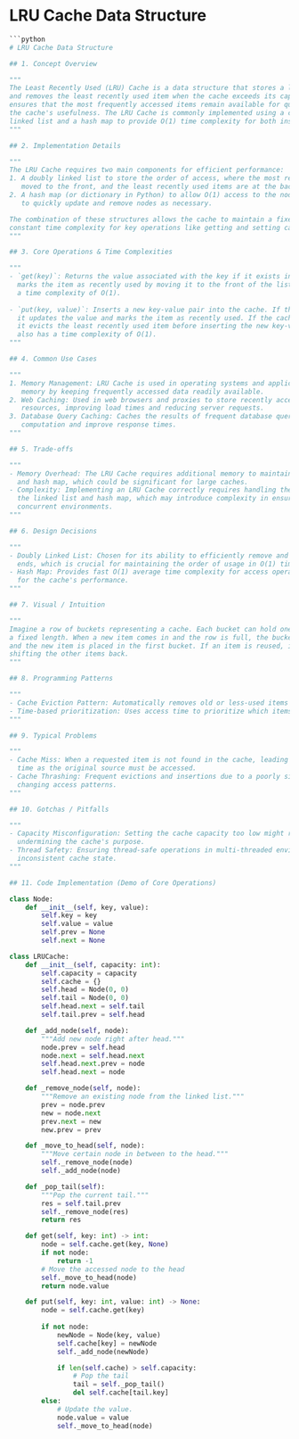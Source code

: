 # LRU Cache Data Structure

```python
```python
# LRU Cache Data Structure

## 1. Concept Overview

"""
The Least Recently Used (LRU) Cache is a data structure that stores a limited number of items 
and removes the least recently used item when the cache exceeds its capacity. This mechanism 
ensures that the most frequently accessed items remain available for quick retrieval, optimizing 
the cache's usefulness. The LRU Cache is commonly implemented using a combination of a doubly 
linked list and a hash map to provide O(1) time complexity for both insertion and retrieval operations.
"""

## 2. Implementation Details

"""
The LRU Cache requires two main components for efficient performance:
1. A doubly linked list to store the order of access, where the most recently used items are 
   moved to the front, and the least recently used items are at the back.
2. A hash map (or dictionary in Python) to allow O(1) access to the nodes in the linked list 
   to quickly update and remove nodes as necessary.

The combination of these structures allows the cache to maintain a fixed size while allowing 
constant time complexity for key operations like getting and setting cache entries.
"""

## 3. Core Operations & Time Complexities

"""
- `get(key)`: Returns the value associated with the key if it exists in the cache. It also 
  marks the item as recently used by moving it to the front of the list. This operation has 
  a time complexity of O(1).
  
- `put(key, value)`: Inserts a new key-value pair into the cache. If the key already exists, 
  it updates the value and marks the item as recently used. If the cache reaches its capacity, 
  it evicts the least recently used item before inserting the new key-value pair. This operation 
  also has a time complexity of O(1).
"""

## 4. Common Use Cases

"""
1. Memory Management: LRU Cache is used in operating systems and applications to manage 
   memory by keeping frequently accessed data readily available.
2. Web Caching: Used in web browsers and proxies to store recently accessed web pages or 
   resources, improving load times and reducing server requests.
3. Database Query Caching: Caches the results of frequent database queries to reduce 
   computation and improve response times.
"""

## 5. Trade-offs

"""
- Memory Overhead: The LRU Cache requires additional memory to maintain the doubly linked list 
  and hash map, which could be significant for large caches.
- Complexity: Implementing an LRU Cache correctly requires handling the interactions between 
  the linked list and hash map, which may introduce complexity in ensuring thread safety in 
  concurrent environments.
"""

## 6. Design Decisions

"""
- Doubly Linked List: Chosen for its ability to efficiently remove and insert nodes at both 
  ends, which is crucial for maintaining the order of usage in O(1) time.
- Hash Map: Provides fast O(1) average time complexity for access operations, which is essential 
  for the cache's performance.
"""

## 7. Visual / Intuition

"""
Imagine a row of buckets representing a cache. Each bucket can hold one item, and the row has 
a fixed length. When a new item comes in and the row is full, the bucket at the end is emptied 
and the new item is placed in the first bucket. If an item is reused, it moves to the front, 
shifting the other items back.
"""

## 8. Programming Patterns

"""
- Cache Eviction Pattern: Automatically removes old or less-used items to make room for new entries.
- Time-based prioritization: Uses access time to prioritize which items remain in the cache.
"""

## 9. Typical Problems

"""
- Cache Miss: When a requested item is not found in the cache, leading to a longer retrieval 
  time as the original source must be accessed.
- Cache Thrashing: Frequent evictions and insertions due to a poorly sized cache or rapidly 
  changing access patterns.
"""

## 10. Gotchas / Pitfalls

"""
- Capacity Misconfiguration: Setting the cache capacity too low might result in frequent evictions, 
  undermining the cache's purpose.
- Thread Safety: Ensuring thread-safe operations in multi-threaded environments to prevent 
  inconsistent cache state.
"""

## 11. Code Implementation (Demo of Core Operations)

class Node:
    def __init__(self, key, value):
        self.key = key
        self.value = value
        self.prev = None
        self.next = None

class LRUCache:
    def __init__(self, capacity: int):
        self.capacity = capacity
        self.cache = {}
        self.head = Node(0, 0)
        self.tail = Node(0, 0)
        self.head.next = self.tail
        self.tail.prev = self.head

    def _add_node(self, node):
        """Add new node right after head."""
        node.prev = self.head
        node.next = self.head.next
        self.head.next.prev = node
        self.head.next = node

    def _remove_node(self, node):
        """Remove an existing node from the linked list."""
        prev = node.prev
        new = node.next
        prev.next = new
        new.prev = prev

    def _move_to_head(self, node):
        """Move certain node in between to the head."""
        self._remove_node(node)
        self._add_node(node)

    def _pop_tail(self):
        """Pop the current tail."""
        res = self.tail.prev
        self._remove_node(res)
        return res

    def get(self, key: int) -> int:
        node = self.cache.get(key, None)
        if not node:
            return -1
        # Move the accessed node to the head
        self._move_to_head(node)
        return node.value

    def put(self, key: int, value: int) -> None:
        node = self.cache.get(key)
        
        if not node:
            newNode = Node(key, value)
            self.cache[key] = newNode
            self._add_node(newNode)

            if len(self.cache) > self.capacity:
                # Pop the tail
                tail = self._pop_tail()
                del self.cache[tail.key]
        else:
            # Update the value.
            node.value = value
            self._move_to_head(node)
```
```